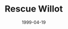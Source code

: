 ---
mission_id: willot
editorsChoice:
title: "Rescue Willot"
authors: 
    - "David Andersen"
date: 1999-04-19
filename: "willot.zip"
description: "A New Republic ewok agent called Willot was send to investigate a rumor of an Imperial spaceship hidden in the mountains of Gothal 5. But soon after he arrived, the Republic lost all contact with the ewok. He can be badly injured or maybe he just got lost in the maintains. You have been send to Gothal 5 to rescue agent Willot."
cover: 
levelReplaced:	SECBASE
difficulty: no
bm:	no
fme: no
wax: no
three_do: no
voc: no
gmd: no
vue: no
lfd: no
base: "New level from scratch" 
editors: "WDFUSE 2.00"

---